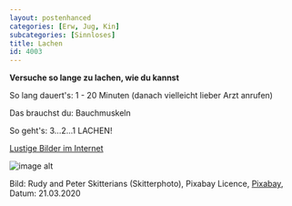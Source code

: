 ```yaml
---
layout: postenhanced
categories: [Erw, Jug, Kin]
subcategories: [Sinnloses]
title: Lachen
id: 4003
---
```

**Versuche so lange zu lachen, wie du kannst**

So lang dauert's: 1 - 20 Minuten (danach vielleicht lieber Arzt anrufen)

Das brauchst du: Bauchmuskeln

So geht's: 3...2...1 LACHEN! 

[Lustige Bilder im Internet](https://www.google.com/search?rls=en&sxsrf=ALeKk03q3ZIb5XSRcDahQkdi9yfxxwMr2g:1584806787771&q=funny+images&tbm=isch&source=univ&client=safari&sa=X&ved=2ahUKEwjDn_2s-avoAhWNN8AKHazPD0gQsAR6BAgKEAE&biw=1280&bih=714)

![image alt](https://cdn.pixabay.com/photo/2016/11/13/21/46/sheep-1822137_1280.jpg)

Bild: Rudy and Peter Skitterians (Skitterphoto), Pixabay Licence, [Pixabay](https://pixabay.com/photos/sheep-curious-look-farm-animal-1822137/), Datum: 21.03.2020



